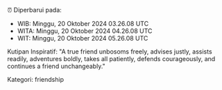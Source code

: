 ⏰ Diperbarui pada:
- WIB: Minggu, 20 Oktober 2024 03.26.08 UTC
- WITA: Minggu, 20 Oktober 2024 04.26.08 UTC
- WIT: Minggu, 20 Oktober 2024 05.26.08 UTC

Kutipan Inspiratif:
"A true friend unbosoms freely, advises justly, assists readily, adventures boldly, takes all patiently, defends courageously, and continues a friend unchangeably."


Kategori: friendship


